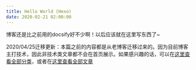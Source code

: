 ```yaml
---
title: Hello World (Hexo)
date: 2020-02-21 02:00:00
---
```

博客还是比之前用的docsify好不少啊！以后应该就在这里写东西了~

2020/04/25迁移更新：本篇之前的内容都是从老博客迁移过来的。因为目前博客主打技术，因此非技术类文章都不会在首页展示。如果感兴趣的话，可以在[这里查看全部分类](https://oscarcx123.github.io/categories/)，或者在[这里查看全部文章](https://oscarcx123.github.io/archives/)